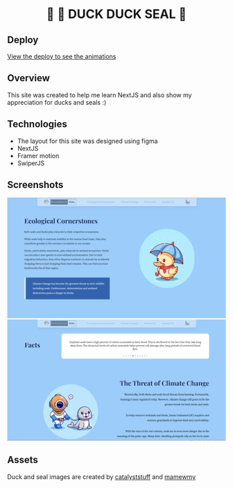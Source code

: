 <div align="center">

 #  🦆 🦆 **DUCK DUCK SEAL** 🦭

</div>

## Deploy
[View the deploy to see the animations](https://duck-duck-seals.vercel.app/)

## Overview
This site was created to help me learn NextJS and also show my appreciation for ducks and seals :)

## Technologies
- The layout for this site was designed using figma
- NextJS
- Framer motion
- SwiperJS

## Screenshots
![img1](./assets/ecological.png)
![img2](./assets/facts.png)

## Assets
Duck and seal images are created by [catalyststuff](https://www.freepik.com/author/catalyststuff) and [mamewmy](https://www.freepik.com/author/mamewmy)
